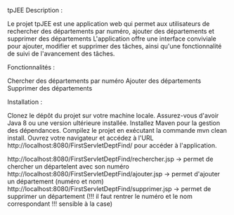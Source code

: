 tpJEE
Description : 

Le projet tpJEE est une application web qui permet aux utilisateurs de rechercher des départements par numéro, ajouter des départements et supprimer des départements
L'application offre une interface conviviale pour ajouter, modifier et supprimer des tâches, ainsi qu'une fonctionnalité de suivi de l'avancement des tâches.


Fonctionnalités :

Chercher des départements par numéro
Ajouter des départements
Supprimer des départements


Installation : 

Clonez le dépôt du projet sur votre machine locale.
Assurez-vous d'avoir Java 8 ou une version ultérieure installée.
Installez Maven pour la gestion des dépendances.
Compilez le projet en exécutant la commande mvn clean install.
Ouvrez votre navigateur et accédez à l'URL http://localhost:8080/FirstServletDeptFind/ pour accéder à l'application.

http://localhost:8080/FirstServletDeptFind/rechercher.jsp  -> permet de chercher un départelent avec son numéro
http://localhost:8080/FirstServletDeptFind/ajouter.jsp -> permet d'ajouter un département (numéro et nom)
http://localhost:8080/FirstServletDeptFind/supprimer.jsp -> permet de supprimer un département (!!! il faut rentrer le numéro et le nom correspondant !!! sensible à la case)
